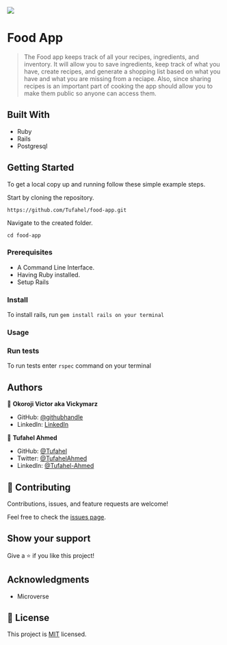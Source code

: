 ![](https://img.shields.io/badge/Microverse-blueviolet)

# Food App

> The Food app keeps track of all your recipes, ingredients, and inventory. It will allow you to save ingredients, keep track of what you have, create recipes, and generate a shopping list based on what you have and what you are missing from a reciape. Also, since sharing recipes is an important part of cooking the app should allow you to make them public so anyone can access them.


## Built With

- Ruby
- Rails
- Postgresql

## Getting Started


To get a local copy up and running follow these simple example steps.

Start by cloning the repository.

`https://github.com/Tufahel/food-app.git`

Navigate to the created folder.

`cd food-app`

### Prerequisites

- A Command Line Interface.
- Having Ruby installed.
- Setup Rails

### Install

To install rails, run `gem install rails on your terminal`

### Usage

### Run tests

To run tests enter `rspec` command on your terminal

## Authors

👤 **Okoroji Victor aka Vickymarz**

- GitHub: [@githubhandle](https://github.com/vickymarz)
- LinkedIn: [LinkedIn](https://www.linkedin.com/in/okoroji-victor-ebube-8791741a0)

👤 **Tufahel Ahmed**

- GitHub: [@Tufahel](https://github.com/Tufahel)
- Twitter: [@TufahelAhmed](https://twitter.com/TufahelAhmed)
- LinkedIn: [@Tufahel-Ahmed](https://www.linkedin.com/in/tufahel-ahmed/)


## 🤝 Contributing

Contributions, issues, and feature requests are welcome!

Feel free to check the [issues page](../../issues/).

## Show your support

Give a ⭐️ if you like this project!

## Acknowledgments

- Microverse

## 📝 License

This project is [MIT](./MIT.md) licensed.